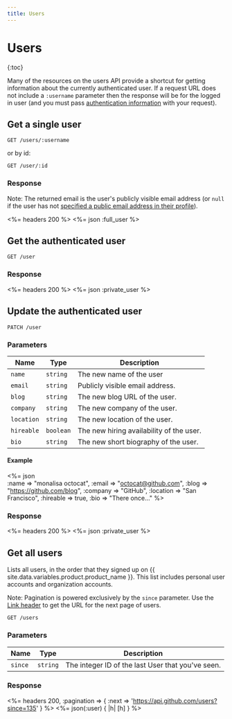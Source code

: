 ```yaml
---
title: Users
---
```


# Users

{:toc}

Many of the resources on the users API provide a shortcut for getting
information about the currently authenticated user. If a request URL
does not include a `:username` parameter then the response will be for the
logged in user (and you must pass [authentication
information](/v3/#authentication) with your request).

## Get a single user

    GET /users/:username

or by id:

    GET /user/:id

### Response

Note: The returned email is the user's publicly visible email address
(or `null` if the user has not [specified a public email address in their profile](https://github.com/settings/profile)).

<%= headers 200 %>
<%= json :full_user %>

## Get the authenticated user

    GET /user

### Response

<%= headers 200 %>
<%= json :private_user %>

## Update the authenticated user

    PATCH /user

### Parameters

Name | Type | Description
-----|------|--------------
`name`|`string` | The new name of the user
`email`|`string` | Publicly visible email address.
`blog`|`string` | The new blog URL of the user.
`company`|`string` | The new company of the user.
`location`|`string` | The new location of the user.
`hireable`|`boolean` | The new hiring availability of the user.
`bio`|`string` | The new short biography of the user.

#### Example

<%= json \
    :name     => "monalisa octocat",
    :email    => "octocat@github.com",
    :blog     => "https://github.com/blog",
    :company  => "GitHub",
    :location => "San Francisco",
    :hireable => true,
    :bio      => "There once..."
%>

### Response

<%= headers 200 %>
<%= json :private_user %>

## Get all users

Lists all users, in the order that they signed up on {{ site.data.variables.product.product_name }}. This list includes personal user accounts and organization accounts.

Note: Pagination is powered exclusively by the `since` parameter.
Use the [Link header](/v3/#link-header) to get the URL for the next page of
users.

    GET /users

### Parameters

Name | Type | Description
-----|------|--------------
`since`|`string`| The integer ID of the last User that you've seen.


### Response

<%= headers 200, :pagination => { :next => 'https://api.github.com/users?since=135' } %>
<%= json(:user) { |h| [h] } %>
